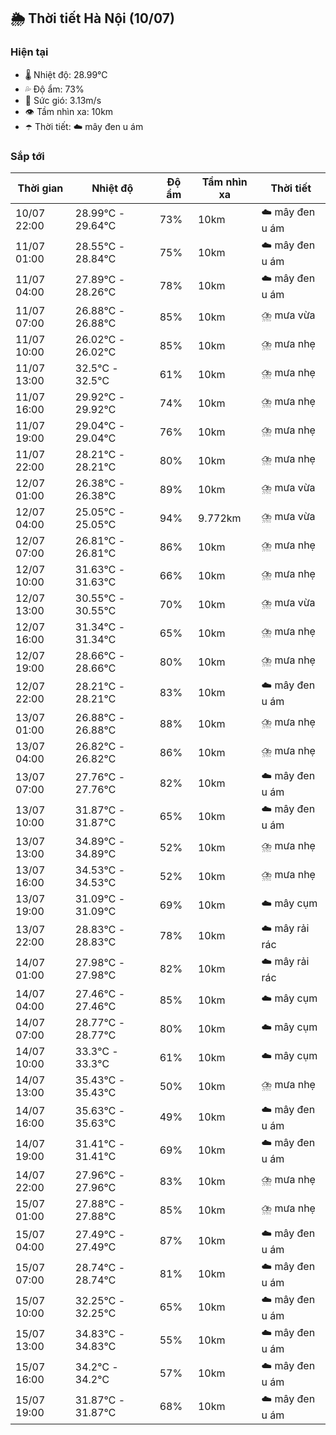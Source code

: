 ## 🌦️ Thời tiết Hà Nội (10/07)

### Hiện tại

- 🌡️ Nhiệt độ: 28.99℃
- 💦 Độ ẩm: 73%
- 💨 Sức gió: 3.13m/s
- 👁️ Tầm nhìn xa: 10km
- ☂️ Thời tiết: ☁️ mây đen u ám

### Sắp tới

| Thời gian | Nhiệt độ | Độ ẩm | Tầm nhìn xa | Thời tiết |
| --- | --- | --- | --- | --- |
| 10/07 22:00 | 28.99℃ - 29.64℃ | 73% | 10km | ☁️ mây đen u ám |
| 11/07 01:00 | 28.55℃ - 28.84℃ | 75% | 10km | ☁️ mây đen u ám |
| 11/07 04:00 | 27.89℃ - 28.26℃ | 78% | 10km | ☁️ mây đen u ám |
| 11/07 07:00 | 26.88℃ - 26.88℃ | 85% | 10km | ⛈️ mưa vừa |
| 11/07 10:00 | 26.02℃ - 26.02℃ | 85% | 10km | ⛈️ mưa nhẹ |
| 11/07 13:00 | 32.5℃ - 32.5℃ | 61% | 10km | ⛈️ mưa nhẹ |
| 11/07 16:00 | 29.92℃ - 29.92℃ | 74% | 10km | ⛈️ mưa nhẹ |
| 11/07 19:00 | 29.04℃ - 29.04℃ | 76% | 10km | ⛈️ mưa nhẹ |
| 11/07 22:00 | 28.21℃ - 28.21℃ | 80% | 10km | ⛈️ mưa nhẹ |
| 12/07 01:00 | 26.38℃ - 26.38℃ | 89% | 10km | ⛈️ mưa vừa |
| 12/07 04:00 | 25.05℃ - 25.05℃ | 94% | 9.772km | ⛈️ mưa vừa |
| 12/07 07:00 | 26.81℃ - 26.81℃ | 86% | 10km | ⛈️ mưa nhẹ |
| 12/07 10:00 | 31.63℃ - 31.63℃ | 66% | 10km | ⛈️ mưa nhẹ |
| 12/07 13:00 | 30.55℃ - 30.55℃ | 70% | 10km | ⛈️ mưa vừa |
| 12/07 16:00 | 31.34℃ - 31.34℃ | 65% | 10km | ⛈️ mưa nhẹ |
| 12/07 19:00 | 28.66℃ - 28.66℃ | 80% | 10km | ⛈️ mưa nhẹ |
| 12/07 22:00 | 28.21℃ - 28.21℃ | 83% | 10km | ☁️ mây đen u ám |
| 13/07 01:00 | 26.88℃ - 26.88℃ | 88% | 10km | ⛈️ mưa nhẹ |
| 13/07 04:00 | 26.82℃ - 26.82℃ | 86% | 10km | ⛈️ mưa nhẹ |
| 13/07 07:00 | 27.76℃ - 27.76℃ | 82% | 10km | ☁️ mây đen u ám |
| 13/07 10:00 | 31.87℃ - 31.87℃ | 65% | 10km | ☁️ mây đen u ám |
| 13/07 13:00 | 34.89℃ - 34.89℃ | 52% | 10km | ⛈️ mưa nhẹ |
| 13/07 16:00 | 34.53℃ - 34.53℃ | 52% | 10km | ⛈️ mưa nhẹ |
| 13/07 19:00 | 31.09℃ - 31.09℃ | 69% | 10km | ☁️ mây cụm |
| 13/07 22:00 | 28.83℃ - 28.83℃ | 78% | 10km | ☁️ mây rải rác |
| 14/07 01:00 | 27.98℃ - 27.98℃ | 82% | 10km | ☁️ mây rải rác |
| 14/07 04:00 | 27.46℃ - 27.46℃ | 85% | 10km | ☁️ mây cụm |
| 14/07 07:00 | 28.77℃ - 28.77℃ | 80% | 10km | ☁️ mây cụm |
| 14/07 10:00 | 33.3℃ - 33.3℃ | 61% | 10km | ☁️ mây cụm |
| 14/07 13:00 | 35.43℃ - 35.43℃ | 50% | 10km | ⛈️ mưa nhẹ |
| 14/07 16:00 | 35.63℃ - 35.63℃ | 49% | 10km | ☁️ mây đen u ám |
| 14/07 19:00 | 31.41℃ - 31.41℃ | 69% | 10km | ☁️ mây đen u ám |
| 14/07 22:00 | 27.96℃ - 27.96℃ | 83% | 10km | ⛈️ mưa nhẹ |
| 15/07 01:00 | 27.88℃ - 27.88℃ | 85% | 10km | ⛈️ mưa nhẹ |
| 15/07 04:00 | 27.49℃ - 27.49℃ | 87% | 10km | ☁️ mây đen u ám |
| 15/07 07:00 | 28.74℃ - 28.74℃ | 81% | 10km | ☁️ mây đen u ám |
| 15/07 10:00 | 32.25℃ - 32.25℃ | 65% | 10km | ☁️ mây đen u ám |
| 15/07 13:00 | 34.83℃ - 34.83℃ | 55% | 10km | ☁️ mây đen u ám |
| 15/07 16:00 | 34.2℃ - 34.2℃ | 57% | 10km | ☁️ mây đen u ám |
| 15/07 19:00 | 31.87℃ - 31.87℃ | 68% | 10km | ☁️ mây đen u ám |
